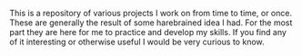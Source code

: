 This is a repository of various projects I work on from time to time, or once.  These are generally the result of some harebrained idea I had.  For the most part they are here for me to practice and develop my skills.  If you find any of it interesting or otherwise useful I would be very curious to know.